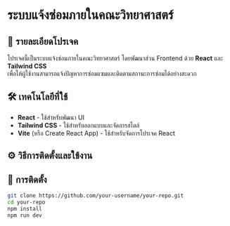 # ระบบแจ้งซ่อมภายในคณะวิทยาศาสตร์

## 🔹 รายละเอียดโปรเจค
โปรเจคนี้เป็นระบบแจ้งซ่อมภายในคณะวิทยาศาสตร์ โดยพัฒนาส่วน Frontend ด้วย **React** และ **Tailwind CSS**  
เพื่อให้ผู้ใช้งานสามารถแจ้งปัญหาการซ่อมแซมและติดตามสถานะการซ่อมได้อย่างสะดวก  

## 🛠️ เทคโนโลยีที่ใช้
- **React** - ใช้สำหรับพัฒนา UI  
- **Tailwind CSS** - ใช้สำหรับออกแบบและจัดการสไตล์  
- **Vite** (หรือ Create React App) - ใช้สำหรับจัดการโปรเจค React
  

## ⚙️ วิธีการติดตั้งและใช้งาน

## 🚀 การติดตั้ง
```sh
git clone https://github.com/your-username/your-repo.git
cd your-repo
npm install
npm run dev





 
